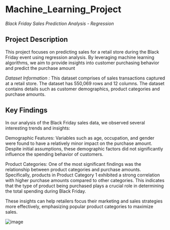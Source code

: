 # Machine_Learning_Project
*Black Friday Sales Prediction Analysis - Regression*
## Project Description
This project focuses on predicting sales for a retail store during the Black Friday event using regression analysis. By leveraging machine learning algorithms, we aim to provide insights into customer purchasing behavior and predict the purchase amount

*Dataset Information :* This dataset comprises of sales transactions captured at a retail store. The dataset has 550,069 rows and 12 columns.
The dataset contains details such as customer demographics, product categories and purchase amounts.

## Key Findings

In our analysis of the Black Friday sales data, we observed several interesting trends and insights:

Demographic Features: Variables such as age, occupation, and gender were found to have a relatively minor impact on the purchase amount. Despite initial assumptions, these demographic factors did not significantly influence the spending behavior of customers.

Product Categories: One of the most significant findings was the relationship between product categories and purchase amounts. Specifically, products in Product Category 1 exhibited a strong correlation with higher purchase amounts compared to other categories. This indicates that the type of product being purchased plays a crucial role in determining the total spending during Black Friday.

These insights can help retailers focus their marketing and sales strategies more effectively, emphasizing popular product categories to maximize sales.

![image](https://github.com/RohitSaudagar24/Machine_learning_project/assets/170197790/d16b33a1-f7d5-458d-8a3d-c22a1d70f33f)
